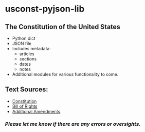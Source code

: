 # usconst-pyjson-lib
## The Constitution of the United States 
- Python dict
- JSON file
- Includes metadata:
  - articles
  - sections
  - dates
  - notes
- Additional modules for various functionality to come.

## Text Sources:
- [Constitution](https://www.archives.gov/founding-docs/constitution-transcript)
- [Bill of Rights](https://www.archives.gov/founding-docs/bill-of-rights)
- [Additional Amendments](https://www.archives.gov/founding-docs/amendments-11-27)

### *Please let me know if there are any errors or oversights.*
